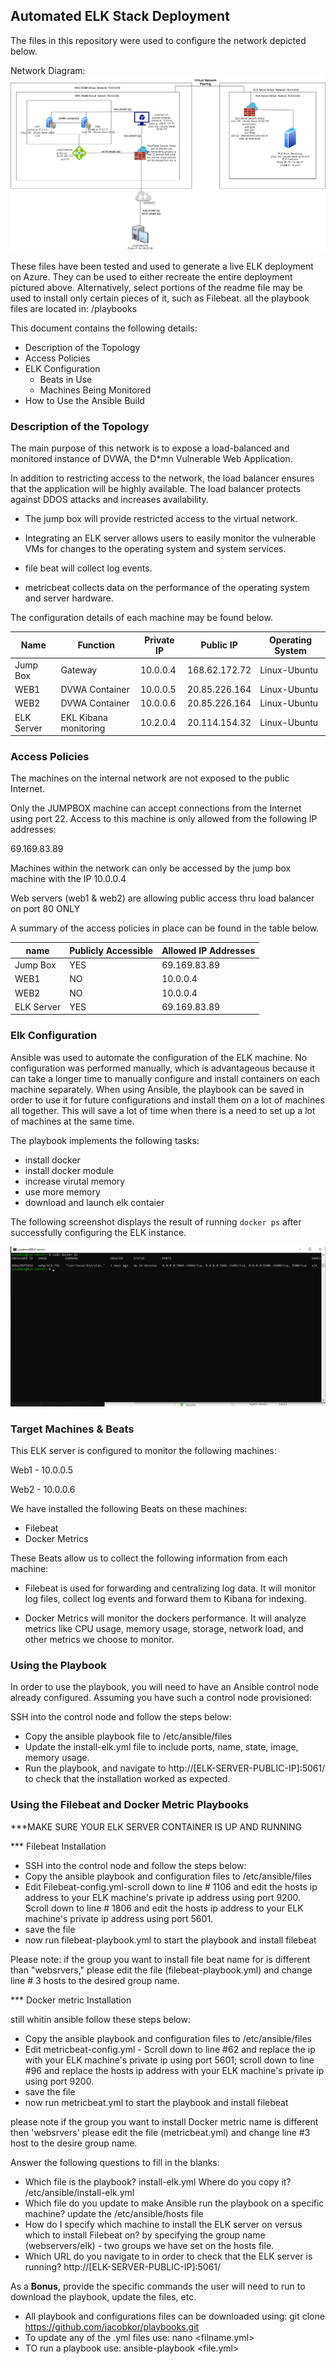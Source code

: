 ## Automated ELK Stack Deployment

The files in this repository were used to configure the network depicted below.

Network Diagram: 
![alt text](https://github.com/jacobkor/Project1/blob/main/Images/network-diagram.png "Network Diagram")

These files have been tested and used to generate a live ELK deployment on Azure. They can be used to either recreate the entire deployment pictured above. Alternatively, select portions of the readme file may be used to install only certain pieces of it, such as Filebeat.
all the playbook files are located in: 
  /playbooks

This document contains the following details:
- Description of the Topology
- Access Policies
- ELK Configuration
  - Beats in Use
  - Machines Being Monitored
- How to Use the Ansible Build


### Description of the Topology

The main purpose of this network is to expose a load-balanced and monitored instance of DVWA, the D*mn Vulnerable Web Application.

In addition to restricting access to the network, the load balancer ensures that the application will be highly available.
The load balancer protects against DDOS attacks and increases availability.

- The jump box will provide restricted access to the virtual network. 
- Integrating an ELK server allows users to easily monitor the vulnerable VMs for changes to the operating system and system services.

- file beat will collect log events. 
- metricbeat collects data on the performance of the operating system and server hardware.

The configuration details of each machine may be found below.

| Name       | Function              | Private IP | Public IP     | Operating System |
|------------|-----------------------|------------|---------------|------------------|
| Jump Box   | Gateway               | 10.0.0.4   | 168.62.172.72 | Linux-Ubuntu     |
| WEB1       | DVWA Container        | 10.0.0.5   | 20.85.226.164 | Linux-Ubuntu     |
| WEB2       | DVWA Container        | 10.0.0.6   | 20.85.226.164 | Linux-Ubuntu     |
| ELK Server | EKL Kibana monitoring | 10.2.0.4   | 20.114.154.32 | Linux-Ubuntu     |

### Access Policies

The machines on the internal network are not exposed to the public Internet. 

Only the JUMPBOX machine can accept connections from the Internet using port 22. Access to this machine is only allowed from the following IP addresses:

69.169.83.89 

Machines within the network can only be accessed by the jump box machine with the IP 10.0.0.4

Web servers (web1 & web2) are allowing public access thru load balancer on port 80 ONLY

A summary of the access policies in place can be found in the table below.

| name       | Publicly Accessible | Allowed IP Addresses |
|------------|---------------------|----------------------|
| Jump Box   | YES                 | 69.169.83.89         |
| WEB1       | NO                  | 10.0.0.4             |
| WEB2       | NO                  | 10.0.0.4             |
| ELK Server | YES                 | 69.169.83.89         |

### Elk Configuration

Ansible was used to automate the configuration of the ELK machine. No configuration was performed manually, which is advantageous because it can take a longer time to manually configure and install containers on each machine separately. When using Ansible, the playbook can be saved in order to use it for future configurations and install them on a lot of machines all together. This will save a lot of time when there is a need to set up a lot of machines at the same time.



The playbook implements the following tasks:

- install docker 
- install docker module 
- increase virutal memory 
- use more memory
- download and launch elk contaier


The following screenshot displays the result of running `docker ps` after successfully configuring the ELK instance.


![alt text](https://github.com/jacobkor/Project1/blob/main/Images/docker-ps.png "Network Diagram")

### Target Machines & Beats

This ELK server is configured to monitor the following machines:

Web1 - 10.0.0.5

Web2 - 10.0.0.6

We have installed the following Beats on these machines:

- Filebeat
- Docker Metrics

These Beats allow us to collect the following information from each machine:

- Filebeat is used for forwarding and centralizing log data. It will monitor log files, collect log events and forward them to Kibana for indexing.  

- Docker Metrics will monitor the dockers performance. It will analyze metrics like CPU usage, memory usage, storage, network load, and other metrics we choose to monitor.  
 

### Using the Playbook

In order to use the playbook, you will need to have an Ansible control node already configured. Assuming you have such a control node provisioned: 

SSH into the control node and follow the steps below:
- Copy the ansible playbook file to  /etc/ansible/files
- Update the install-elk.yml file to include ports, name, state, image, memory usage.
- Run the playbook, and navigate to http://[ELK-SERVER-PUBLIC-IP]:5061/ to check that the installation worked as expected.

### Using the Filebeat and Docker Metric Playbooks

***MAKE SURE YOUR ELK SERVER CONTAINER IS UP AND RUNNING

*** Filebeat Installation

- SSH into the control node and follow the steps below:
- Copy the ansible playbook and configuration files to  /etc/ansible/files
- Edit Filebeat-config.yml-scroll down to line # 1106 and edit the hosts ip address to your ELK machine's private ip address using port 9200. Scroll down to line # 1806 and edit the hosts ip address to your ELK machine's private ip address using port 5601. 
- save the file
- now run filebeat-playbook.yml to start the playbook and install filebeat 

Please note: if the group you want to install file beat name for is different than "websrvers," please edit the file (filebeat-playbook.yml) and change line # 3 hosts to the desired group name.

*** Docker metric Installation

still whitin ansible follow these steps below: 
- Copy the ansible playbook and configuration files to  /etc/ansible/files
- Edit metricbeat-config.yml - Scroll down to line #62 and replace the ip with your ELK machine's private ip using port 5601; scroll down to line #96 and replace the hosts ip address with your ELK machine's private ip using port 9200.
- save the file 
- now run metricbeat.yml to start the playbook and install filebeat 

please note if the group you want to install Docker metric name is different then 'websrvers' please edit the file (metricbeat.yml) and change line #3 host to the desire group name.

Answer the following questions to fill in the blanks:
-  Which file is the playbook? install-elk.yml  Where do you copy it? /etc/ansible/install-elk.yml
-  Which file do you update to make Ansible run the playbook on a specific machine? update the /etc/ansible/hosts file  
-  How do I specify which machine to install the ELK server on versus which to install Filebeat on? by specifying the group name (webservers/elk) -    two groups we have set on the hosts file. 
- Which URL do you navigate to in order to check that the ELK server is running? http://[ELK-SERVER-PUBLIC-IP]:5061/

 As a **Bonus**, provide the specific commands the user will need to run to download the playbook, update the files, etc.
 
 - All playbook and configurations files  can be downloaded using: git clone https://github.com/jacobkor/playbooks.git
 - To update any of the .yml files use: nano <filname.yml> 
 - TO run a playbook use: ansible-playbook <file.yml>
 
